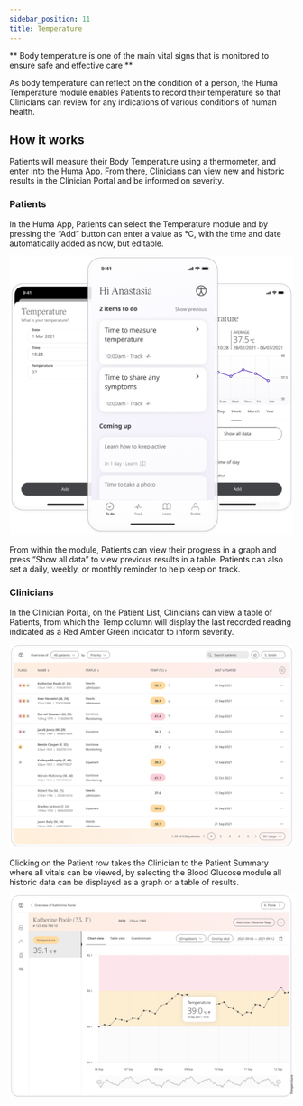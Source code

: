 ```yaml
---
sidebar_position: 11
title: Temperature 
---
```


** Body temperature is one of the main vital signs that is monitored to ensure safe and effective care **

As body temperature can reflect on the condition of a person, the Huma Temperature module enables Patients to record their temperature so that Clinicians can review for any indications of various conditions of human health.

## How it works

Patients will measure their Body Temperature using a thermometer, and enter into the Huma App. From there, Clinicians can view new and historic results in the Clinician Portal and be informed on severity.  

### Patients

In the Huma App, Patients can select the Temperature module and by pressing the “Add” button can enter a value as °C, with the time and date automatically added as now, but editable. 

![Adding temperature in the Huma App](./assets/temperature.png)

From within the module, Patients can view their progress in a graph and press “Show all data” to view previous results in a table. Patients can also set a daily, weekly, or monthly reminder to help keep on track.

### Clinicians

In the Clinician Portal, on the Patient List, Clinicians can view a table of Patients, from which the Temp column will display the last recorded reading indicated as a Red Amber Green indicator to inform severity. 

![Viewing patient's temperature in the Huma App](./assets/cp-patient-list-temperature.png)

Clicking on the Patient row takes the Clinician to the Patient Summary where all vitals can be viewed, by selecting the Blood Glucose module all historic data can be displayed as a graph or a table of results.

![Viewing patient's temperature in the Huma App](./assets/cp-module-details-temperature.png)